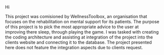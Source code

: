 Hi

This project was comisioned by WellnessToolbox, an organisation that focuses on the rehabilitation on mental support for its patients.
The purpose of this project is to pick the most appropriate advice to the user at improving there sleep, through playing the game.
I was tasked with creating the coding architecture and assisting at integration of the project into the clients website and connecting it to the database.
The project presented here does not feature the integration aspects due to clients request.
